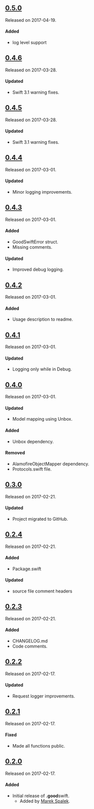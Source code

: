 ## [0.5.0](https://github.com/GoodRequest/GoodSwift/releases/tag/0.5.0)
Released on 2017-04-19.

#### Added
- log level support

## [0.4.6](https://github.com/GoodRequest/GoodSwift/releases/tag/0.4.6)
Released on 2017-03-28.

#### Updated
- Swift 3.1 warning fixes.

## [0.4.5](https://github.com/GoodRequest/GoodSwift/releases/tag/0.4.5)
Released on 2017-03-28.

#### Updated
- Swift 3.1 warning fixes.

## [0.4.4](https://github.com/GoodRequest/GoodSwift/releases/tag/0.4.4)
Released on 2017-03-01.

#### Updated
- Minor logging improvements.

## [0.4.3](https://github.com/GoodRequest/GoodSwift/releases/tag/0.4.3)
Released on 2017-03-01.

#### Added
- GoodSwiftError struct.
- Missing comments.

#### Updated
- Improved debug logging.

## [0.4.2](https://github.com/GoodRequest/GoodSwift/releases/tag/0.4.2)
Released on 2017-03-01.

#### Added
- Usage description to readme.

## [0.4.1](https://github.com/GoodRequest/GoodSwift/releases/tag/0.4.1)
Released on 2017-03-01.

#### Updated
- Logging only while in Debug.

## [0.4.0](https://github.com/GoodRequest/GoodSwift/releases/tag/0.4.0)
Released on 2017-03-01.

#### Updated
- Model mapping using Unbox.

#### Added
- Unbox dependency.

#### Removed
- AlamofireObjectMapper dependency.
- Protocols.swift file.

## [0.3.0](https://github.com/GoodRequest/GoodSwift/releases/tag/0.3.0)
Released on 2017-02-21.

#### Updated
- Project migrated to GitHub.

## [0.2.4](https://github.com/GoodRequest/GoodSwift/releases/tag/0.2.4)
Released on 2017-02-21.

#### Added
- Package.swift

#### Updated
- source file comment headers

## [0.2.3](https://github.com/GoodRequest/GoodSwift/releases/tag/0.2.3)
Released on 2017-02-21.

#### Added
- CHANGELOG.md
- Code comments.

## [0.2.2](https://github.com/GoodRequest/GoodSwift/releases/tag/0.2.2)
Released on 2017-02-17.

#### Updated
- Request logger improvements.

## [0.2.1](https://github.com/GoodRequest/GoodSwift/releases/tag/0.2.1)
Released on 2017-02-17.

#### Fixed
- Made all functions public.

## [0.2.0](https://github.com/GoodRequest/GoodSwift/releases/tag/0.2.0)
Released on 2017-02-17.

#### Added
- Initial release of **.good**swift.
  - Added by [Marek Spalek](https://bitbucket.org/MarekSpalek/).
